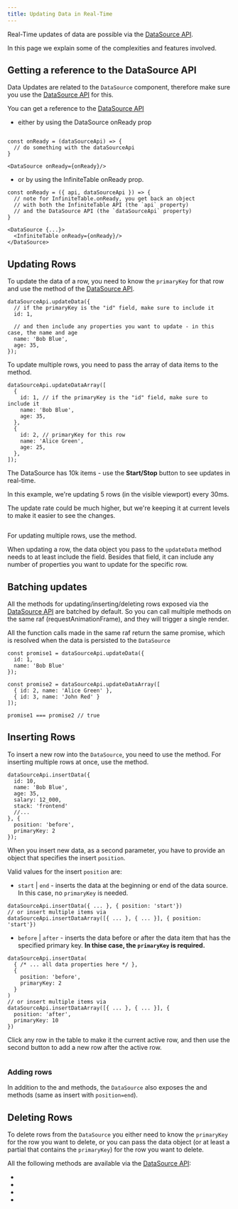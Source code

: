 ```yaml
---
title: Updating Data in Real-Time
---
```


Real-Time updates of data are possible via the [DataSource API](/docs/reference/datasource-api).

In this page we explain some of the complexities and features involved.


## Getting a reference to the DataSource API

<Note>

Data Updates are related to the `DataSource` component, therefore make sure you use the [DataSource API](/docs/reference/datasource-api) for this.

You can get a reference to the [DataSource API](/docs/reference/datasource-api) 

 * either by using <DPropLink name="onReady" code={false}>the DataSource onReady</DPropLink> prop 

```tsx

const onReady = (dataSourceApi) => {
  // do something with the dataSourceApi
}

<DataSource onReady={onReady}/>

```
 * or by using the <PropLink name="onReady" code={false}>InfiniteTable onReady</PropLink> prop.

```tsx
const onReady = ({ api, dataSourceApi }) => {
  // note for InfiniteTable.onReady, you get back an object 
  // with both the InfiniteTable API (the `api` property) 
  // and the DataSource API (the `dataSourceApi` property)
}

<DataSource {...}>
  <InfiniteTable onReady={onReady}/>
</DataSource>
```

</Note>

## Updating Rows

To update the data of a row, you need to know the `primaryKey` for that row and use the <DApiLink name="updateData" /> method of the [DataSource API](/docs/reference/datasource-api).

```tsx {1,3} title=Updating_a_single_row_using_dataSourceApi.updateData
dataSourceApi.updateData({
  // if the primaryKey is the "id" field, make sure to include it
  id: 1,

  // and then include any properties you want to update - in this case, the name and age
  name: 'Bob Blue',
  age: 35,
});
```

To update multiple rows, you need to pass the array of data items to the <DApiLink name="updateDataArray" /> method.

```tsx {1,3,8} title=Updating_multiple_rows
dataSourceApi.updateDataArray([
  {
    id: 1, // if the primaryKey is the "id" field, make sure to include it
    name: 'Bob Blue',
    age: 35,
  },
  {
    id: 2, // primaryKey for this row
    name: 'Alice Green',
    age: 25,
  },
]);
```

<Sandpack title="Live data updates with DataSourceApi.updateData">

<Description>

The DataSource has 10k items - use the **Start/Stop** button to see updates in real-time.

In this example, we're updating 5 rows (in the visible viewport) every 30ms.

The update rate could be much higher, but we're keeping it at current levels to make it easier to see the changes.

</Description>

```ts file=realtime-updates-example.page.tsx
```

</Sandpack>


<Note>

For updating multiple rows, use the <DApiLink name="updateDataArray" /> method.

When updating a row, the data object you pass to the `updateData` method needs to at least include the <DPropLink name="primaryKey" /> field. Besides that field, it can include any number of properties you want to update for the specific row.

</Note>


## Batching updates

All the methods for updating/inserting/deleting rows exposed via the [DataSource API](/docs/reference/datasource-api) are batched by default. So you can call multiple methods on the same raf (requestAnimationFrame), and they will trigger a single render.

All the function calls made in the same raf return the same promise, which is resolved when the data is persisted to the `DataSource`

```tsx title=Updates_made_on_the_same_raf_are_batched_together
const promise1 = dataSourceApi.updateData({
  id: 1,
  name: 'Bob Blue'
});

const promise2 = dataSourceApi.updateDataArray([
  { id: 2, name: 'Alice Green' },
  { id: 3, name: 'John Red' }
]);

promise1 === promise2 // true

```

## Inserting Rows

To insert a new row into the `DataSource`, you need to use the <DApiLink name="insertData" /> method. For inserting multiple rows at once, use the <DApiLink name="insertDataArray" /> method.

```tsx title=Inserting_a_single_row
dataSourceApi.insertData({
  id: 10,
  name: 'Bob Blue',
  age: 35,
  salary: 12_000,
  stack: 'frontend'
  //...
}, {
  position: 'before',
  primaryKey: 2
});
```

When you insert new data, as a second parameter, you have to provide an object that specifies the insert `position`.

Valid values for the insert `position` are:
  
* `start` | `end` - inserts the data at the beginning or end of the data source. In this case, no `primaryKey` is needed.

```tsx
dataSourceApi.insertData({ ... }, { position: 'start'})
// or insert multiple items via
dataSourceApi.insertDataArray([{ ... }, { ... }], { position: 'start'})
```
* `before` | `after` - inserts the data before or after the data item that has the specified primary key. **In thise case, the `primaryKey` is required.**

```tsx  {5,10}
dataSourceApi.insertData(
  { /* ... all data properties here */ },
  {
    position: 'before',
    primaryKey: 2
  }
)
// or insert multiple items via
dataSourceApi.insertDataArray([{ ... }, { ... }], {
  position: 'after',
  primaryKey: 10
})
```

<Sandpack title="Using dataSourceApi.insertData">

<Description>

Click any row in the table to make it the current active row, and then use the second button to add a new row after the active row.

</Description>

```ts file=insert-example.page.tsx
```

</Sandpack>

### Adding rows

In addition to the <DApiLink name="insertData" /> and <DApiLink name="insertDataArray" /> methods, the `DataSource` also exposes the <DApiLink name="addData" /> and <DApiLink name="addDataArray" /> methods (same as insert with `position=end`).

## Deleting Rows

To delete rows from the `DataSource` you either need to know the `primaryKey` for the row you want to delete, or you can pass the data object (or at least a partial that contains the `primaryKey`) for the row you want to delete.

All the following methods are available via the [DataSource API](/docs/reference/datasource-api):

 * <DApiLink name="removeData" />
 * <DApiLink name="removeDataArray" />
 * <DApiLink name="removeDataByPrimaryKey" />
 * <DApiLink name="removeDataArrayByPrimaryKeys" />


